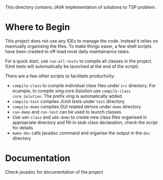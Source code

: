 This directory contains JAVA implementation of solutions to TSP problem.

# Where to Begin
This project does not use any IDEs to manage the code. Instead it relies on mannually organising the files. To make things easer, a few shell scripts have been created to off-load most daily maintainance tasks.

For a quick start, use `run-all-tests` to compile all classes in the project. (Unit tests will automatically be launched at the end of the script).

There are a few other scripts to facilitate productivity:
* `compile-class` to compile individual class files under `src` directory. For ecample, to compile xing.core.Solution use `compile-class core.Solution`. The prefix xing is automatically added.
* `compile-test` compiles JUnit tests under `test` directory
* `compile-demo` compiles GUI related demos under `demo` directory
* `run-demo` and `run-test` can be used to launch classes
* Use `add-class` and `add-demo` to create new class files organised in appropriate directory and fill-in stub class declaration, check the script for details
* `make-doc` calls javadoc command and organise the output in the `doc` directory

# Documentation
Check javadoc for documentation of the project
